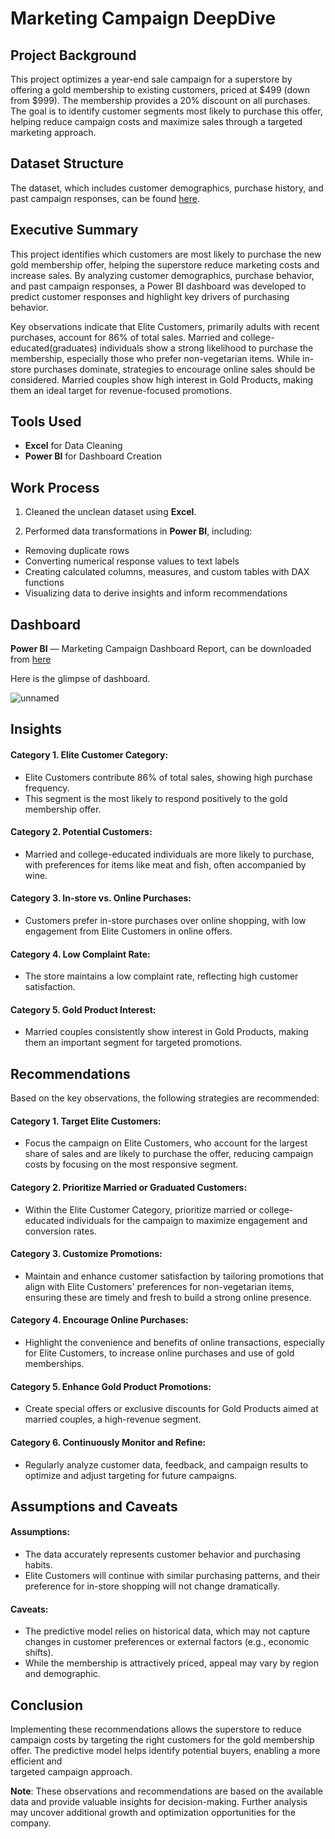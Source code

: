 # Marketing Campaign DeepDive

## Project Background
This project optimizes a year-end sale campaign for a superstore by offering a gold membership to existing customers, priced at $499 (down from $999). The membership provides a 20% discount on all purchases. The goal is to identify customer segments most likely to purchase this offer, helping reduce campaign costs and maximize sales through a targeted marketing approach.

## Dataset Structure

The dataset, which includes customer demographics, purchase history, and past campaign responses, can be found [here](https://github.com/sidd3003/Marketing--Campaign--DeepDive/blob/main/superstore_data.csv).

## Executive Summary
This project identifies which customers are most likely to purchase the new gold membership offer, helping the superstore reduce marketing costs and increase sales. By analyzing customer demographics, purchase behavior, and past campaign responses, a Power BI dashboard was developed to predict customer responses and highlight key drivers of purchasing behavior.

Key observations indicate that Elite Customers, primarily adults with recent purchases, account for 86% of total sales. Married and college-educated(graduates) individuals show a strong likelihood to purchase the membership, especially those who prefer non-vegetarian items. While in-store purchases dominate, strategies to encourage online sales should be considered. Married couples show high interest in Gold Products, making them an ideal target for revenue-focused promotions.

## Tools Used
* **Excel** for Data Cleaning
* **Power BI** for Dashboard Creation

## Work Process

1. Cleaned the unclean dataset using **Excel**. 

2. Performed data transformations in **Power BI**, including:
  * Removing duplicate rows
  * Converting numerical response values to text labels
  * Creating calculated columns, measures, and custom tables with DAX functions
  * Visualizing data to derive insights and inform recommendations
  
## Dashboard

**Power BI** — Marketing Campaign Dashboard Report, can be downloaded from [here](https://github.com/sidd3003/Marketing--Campaign--DeepDive/blob/main/Superstore%20Marketing%20Campaign.pbix)

Here is the glimpse of dashboard.

![unnamed](https://github.com/nikitaprasad21/Marketing-Campaign-Dashboard/assets/84131752/1e55e4ff-8aab-4516-904a-794e6bd7936b)

## Insights
#### Category 1. Elite Customer Category:
* Elite Customers contribute 86% of total sales, showing high purchase frequency.
* This segment is the most likely to respond positively to the gold membership offer.
#### Category 2. Potential Customers:
* Married and college-educated individuals are more likely to purchase, with preferences for items like meat and fish, often accompanied by wine.
#### Category 3. In-store vs. Online Purchases:
* Customers prefer in-store purchases over online shopping, with low engagement from Elite Customers in online offers.
#### Category 4. Low Complaint Rate:
* The store maintains a low complaint rate, reflecting high customer satisfaction.
#### Category 5. Gold Product Interest:
* Married couples consistently show interest in Gold Products, making them an important segment for targeted promotions.
  
## Recommendations
Based on the key observations, the following strategies are recommended:

#### Category 1. Target Elite Customers:
* Focus the campaign on Elite Customers, who account for the largest share of sales and are likely to purchase the offer, reducing campaign costs by focusing on the most responsive segment.
#### Category 2. Prioritize Married or Graduated Customers:
* Within the Elite Customer Category, prioritize married or college-educated individuals for the campaign to maximize engagement and conversion rates.
#### Category 3. Customize Promotions:
* Maintain and enhance customer satisfaction by tailoring promotions that align with Elite Customers' preferences for non-vegetarian items, ensuring these are timely and fresh to build a strong online presence.
#### Category 4. Encourage Online Purchases:
* Highlight the convenience and benefits of online transactions, especially for Elite Customers, to increase online purchases and use of gold memberships.
#### Category 5. Enhance Gold Product Promotions:
* Create special offers or exclusive discounts for Gold Products aimed at married couples, a high-revenue segment.
#### Category 6. Continuously Monitor and Refine:
* Regularly analyze customer data, feedback, and campaign results to optimize and adjust targeting for future campaigns.
      
## Assumptions and Caveats
#### Assumptions:
* The data accurately represents customer behavior and purchasing habits.
* Elite Customers will continue with similar purchasing patterns, and their preference for in-store shopping will not change dramatically.
#### Caveats:
* The predictive model relies on historical data, which may not capture changes in customer preferences or external factors (e.g., economic shifts).
* While the membership is attractively priced, appeal may vary by region and demographic.

## Conclusion
Implementing these recommendations allows the superstore to reduce campaign costs by targeting the right customers for the gold membership offer. The predictive  model helps identify potential buyers, enabling a more efficient and     
targeted campaign approach.

**Note**: These observations and recommendations are based on the available data and provide valuable insights for decision-making. Further analysis may uncover additional growth and optimization opportunities for the company.
